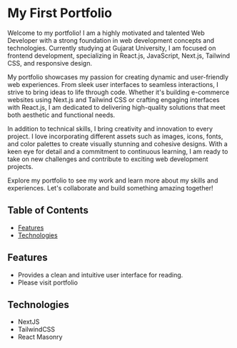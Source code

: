 # My First Portfolio

Welcome to my portfolio! I am a highly motivated and talented Web Developer with a strong foundation in web development concepts and technologies. Currently studying at Gujarat University, I am focused on frontend development, specializing in React.js, JavaScript, Next.js, Tailwind CSS, and responsive design.

My portfolio showcases my passion for creating dynamic and user-friendly web experiences. From sleek user interfaces to seamless interactions, I strive to bring ideas to life through code. Whether it's building e-commerce websites using Next.js and Tailwind CSS or crafting engaging interfaces with React.js, I am dedicated to delivering high-quality solutions that meet both aesthetic and functional needs.

In addition to technical skills, I bring creativity and innovation to every project. I love incorporating different assets such as images, icons, fonts, and color palettes to create visually stunning and cohesive designs. With a keen eye for detail and a commitment to continuous learning, I am ready to take on new challenges and contribute to exciting web development projects.

Explore my portfolio to see my work and learn more about my skills and experiences. Let's collaborate and build something amazing together!



## Table of Contents

- [Features](#features)
- [Technologies](#technologies)

## Features

- Provides a clean and intuitive user interface for reading.
- Please visit portfolio 


## Technologies

- NextJS
- TailwindCSS
- React Masonry
